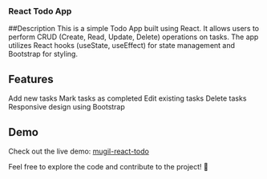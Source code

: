 ### React Todo App
##Description
This is a simple Todo App built using React. It allows users to perform CRUD (Create, Read, Update, Delete) operations on tasks. The app utilizes React hooks (useState, useEffect) for state management and Bootstrap for styling.

## Features
Add new tasks
Mark tasks as completed
Edit existing tasks 
Delete tasks
Responsive design using Bootstrap

## Demo
Check out the live demo: [mugil-react-todo](https://mugil-react-todo.netlify.app)

Feel free to explore the code and contribute to the project! 🚀






